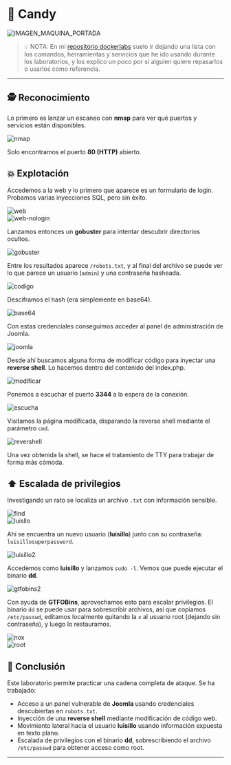 # 🍬 Candy

![IMAGEN_MAQUINA_PORTADA](./imagenes/portada.png)
> 💡 NOTA:  En mi [repositorio dockerlabs](https://github.com/damcorbor/dockerlabs/tree/main/comandos)  suelo ir dejando una lista con los comandos, herramientas y servicios que he ido usando durante los laboratorios, y los explico un poco por si alguien quiere repasarlos o usarlos como referencia.
---

## 🕵️ Reconocimiento

Lo primero es lanzar un escaneo con **nmap** para ver qué puertos y servicios están disponibles.

![nmap](./images/nmap.png)

Solo encontramos el puerto **80 (HTTP)** abierto.

## 💥 Explotación

Accedemos a la web y lo primero que aparece es un formulario de login. Probamos varias inyecciones SQL, pero sin éxito.

![web](./images/web.png)  
![web-nologin](./images/web-nologin.png)

Lanzamos entonces un **gobuster** para intentar descubrir directorios ocultos.

![gobuster](./images/gobuster.png)

Entre los resultados aparece `/robots.txt`, y al final del archivo se puede ver lo que parece un usuario (`admin`) y una contraseña hasheada.

![codigo](./images/codigo.png)

Desciframos el hash (era simplemente en base64).

![base64](./images/base64.png)

Con estas credenciales conseguimos acceder al panel de administración de Joomla.

![joomla](./images/joomla.png)

Desde ahí buscamos alguna forma de modificar código para inyectar una **reverse shell**. Lo hacemos dentro del contenido del index.php.

![modificar](./images/modificar.png)

Ponemos a escuchar el puerto **3344** a la espera de la conexión.

![escucha](./images/escucha.png)

Visitamos la página modificada, disparando la reverse shell mediante el parámetro `cmd`.

![revershell](./images/revershell.png)

Una vez obtenida la shell, se hace el tratamiento de TTY para trabajar de forma más cómoda.

## ⬆️ Escalada de privilegios

Investigando un rato se localiza un archivo `.txt` con información sensible.

![find](./images/find.png)  
![luisllo](./images/luisllo.png)

Ahí se encuentra un nuevo usuario (**luisillo**) junto con su contraseña: `luisillosuperpassword`.

![luisillo2](./images/luisillo2.png)

Accedemos como **luisillo** y lanzamos `sudo -l`. Vemos que puede ejecutar el binario **dd**.

![gtfobins2](./images/gtfobins2.png)

Con ayuda de **GTFOBins**, aprovechamos esto para escalar privilegios. El binario `dd` se puede usar para sobrescribir archivos, así que copiamos `/etc/passwd`, editamos localmente quitando la `x` al usuario root (dejando sin contraseña), y luego lo restauramos.

![nox](./images/nox.png)  
![root](./images/root.png)

## 🏁 Conclusión

Este laboratorio permite practicar una cadena completa de ataque. Se ha trabajado:

- Acceso a un panel vulnerable de **Joomla** usando credenciales descubiertas en `robots.txt`.
- Inyección de una **reverse shell** mediante modificación de código web.
- Movimiento lateral hacia el usuario **luisillo** usando información expuesta en texto plano.
- Escalada de privilegios con el binario **dd**, sobrescribiendo el archivo `/etc/passwd` para obtener acceso como root.

---

